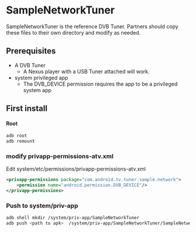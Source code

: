 # SampleNetworkTuner

SampleNetworkTuner is the reference DVB Tuner. Partners should copy these files
to their own directory and modify as needed.

## Prerequisites

*   A DVB Tuner
    *   A Nexus player with a USB Tuner attached will work.
*   system privileged app
    *   The DVB_DEVICE permission requires the app to be a privileged system app

## First install

#### Root

```bash
adb root
adb remount
```

### modify privapp-permissions-atv.xml

Edit system/etc/permissions/privapp-permissions-atv.xml

```xml
<privapp-permissions package="com.android.tv.tuner.sample.network">
    <permission name="android.permission.DVB_DEVICE"/>
</privapp-permissions>
```

### Push to system/priv-app

```bash
adb shell mkdir /system/priv-app/SampleNetworkTuner
adb push <path to apk>  /system/priv-app/SampleNetworkTuner/SampleNetworkTuner.apk
```
